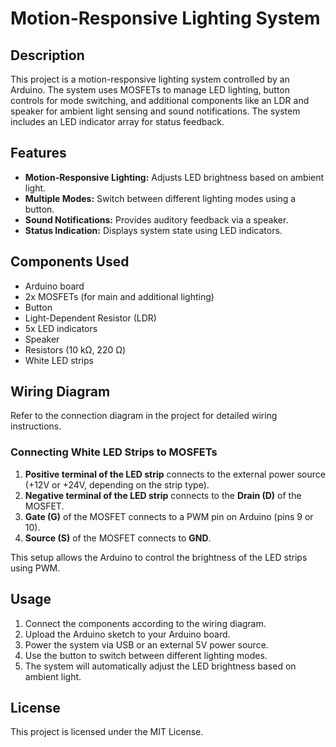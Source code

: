 
# Motion-Responsive Lighting System

## Description
This project is a motion-responsive lighting system controlled by an Arduino. The system uses MOSFETs to manage LED lighting, button controls for mode switching, and additional components like an LDR and speaker for ambient light sensing and sound notifications. The system includes an LED indicator array for status feedback.

## Features
- **Motion-Responsive Lighting:** Adjusts LED brightness based on ambient light.
- **Multiple Modes:** Switch between different lighting modes using a button.
- **Sound Notifications:** Provides auditory feedback via a speaker.
- **Status Indication:** Displays system state using LED indicators.

## Components Used
- Arduino board
- 2x MOSFETs (for main and additional lighting)
- Button
- Light-Dependent Resistor (LDR)
- 5x LED indicators
- Speaker
- Resistors (10 kΩ, 220 Ω)
- White LED strips

## Wiring Diagram
Refer to the connection diagram in the project for detailed wiring instructions.

### Connecting White LED Strips to MOSFETs
1. **Positive terminal of the LED strip** connects to the external power source (+12V or +24V, depending on the strip type).
2. **Negative terminal of the LED strip** connects to the **Drain (D)** of the MOSFET.
3. **Gate (G)** of the MOSFET connects to a PWM pin on Arduino (pins 9 or 10).
4. **Source (S)** of the MOSFET connects to **GND**.

This setup allows the Arduino to control the brightness of the LED strips using PWM.

## Usage
1. Connect the components according to the wiring diagram.
2. Upload the Arduino sketch to your Arduino board.
3. Power the system via USB or an external 5V power source.
4. Use the button to switch between different lighting modes.
5. The system will automatically adjust the LED brightness based on ambient light.

## License
This project is licensed under the MIT License.
